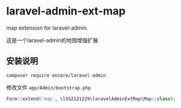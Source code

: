 # laravel-admin-ext-map
map extension for laravel-admin.

这是一个laravel-admin的地图增强扩展

## 安装说明
```shell
composer require encore/laravel-admin
```
修改文件 `app/Admin/bootstrap.php`
```php
Form::extend('map', \l552121229\laravelAdminExtMap\Map::class);
```
